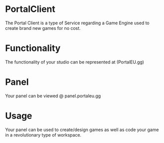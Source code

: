 # PortalClient

The Portal Client is a type of Service regarding a Game Engine used to create brand new games for no cost.

# Functionality

The functionality of your studio can be represented at (PortalEU.gg)

# Panel

Your panel can be viewed @ panel.portaleu.gg

# Usage

Your panel can be used to create/design games as well as code your game in a revolutionary type of workspace.
